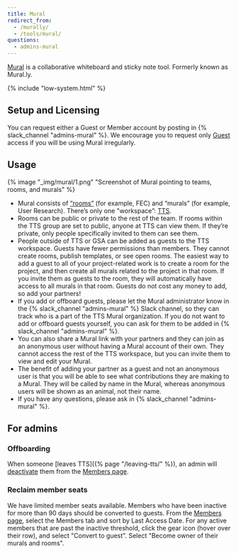 ```yaml
---
title: Mural
redirect_from:
  - /murally/
  - /tools/mural/
questions:
  - admins-mural
---
```


[Mural](https://mural.co/) is a collaborative whiteboard and sticky note tool.
Formerly known as Mural.ly.

{% include "low-system.html" %}

## Setup and Licensing

You can request either a Guest or Member account by posting in
{% slack_channel "admins-mural" %}. We encourage you to request only
[Guest](https://support.mural.co/en/articles/2113719-types-of-users-in-mural)
access if you will be using Mural irregularly.

## Usage

{% image "_img/mural/1.png" "Screenshot of Mural pointing to teams, rooms, and murals" %}

- Mural consists of
  [“rooms”](https://support.mural.co/en/articles/2113770-what-is-a-room) (for
  example, FEC) and “murals” (for example, User Research). There’s only one
  "workspace”: [TTS](https://app.mural.co/t/gsa6).
- Rooms can be public or private to the rest of the team. If rooms within the
  TTS group are set to public, anyone at TTS can view them. If they’re private,
  only people specifically invited to them can see them.
- People outside of TTS or GSA can be added as guests to the TTS workspace.
  Guests have fewer permissions than members. They cannot create rooms, publish
  templates, or see open rooms. The easiest way to add a guest to all of your
  project-related work is to create a room for the project, and then create all
  murals related to the project in that room. If you invite them as guests to
  the room, they will automatically have access to all murals in that room.
  Guests do not cost any money to add, so add your partners!
- If you add or offboard guests, please let the Mural administrator know in the
  {% slack_channel "admins-mural" %} Slack channel, so they can track who is a
  part of the TTS Mural organization. If you do not want to add or offboard
  guests yourself, you can ask for them to be added in
  {% slack_channel "admins-mural" %}.
- You can also share a Mural link with your partners and they can join as an
  anonymous user without having a Mural account of their own. They cannot access
  the rest of the TTS workspace, but you can invite them to view and edit your
  Mural.
- The benefit of adding your partner as a guest and not an anonymous user is
  that you will be able to see what contributions they are making to a Mural.
  They will be called by name in the Mural, whereas anonymous users will be
  shown as an animal, not their name.
- If you have any questions, please ask in {% slack_channel "admins-mural" %}.

## For admins

### Offboarding

When someone [leaves TTS]({% page "/leaving-tts/" %}), an admin will
[deactivate](https://support.mural.co/en/articles/2145569-activate-and-deactivate-members)
them from the [Members page](https://app.mural.co/t/gsa6/settings/members).

### Reclaim member seats

We have limited member seats available. Members who have been inactive for more
than 90 days should be converted to guests. From the
[Members page](https://app.mural.co/t/gsa6/settings/members), select the Members
tab and sort by Last Access Date. For any active members that are past the
inactive threshold, click the gear icon (hover over their row), and select
"Convert to guest". Select "Become owner of their murals and rooms".
